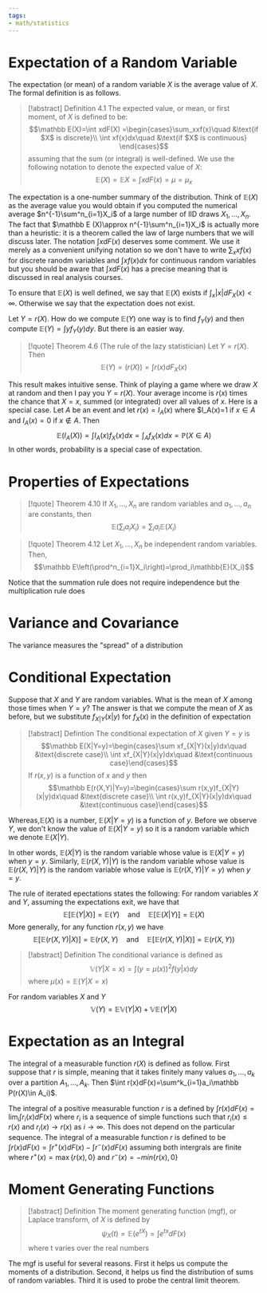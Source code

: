 ```yaml
---
tags:
- math/statistics
---
```

# Expectation of a Random Variable
The expectation (or mean) of a random variable $X$ is the average value of $X$. The formal definition is as follows.
>[!abstract] Definition 4.1
>The expected value, or mean, or first moment, of $X$ is defined to be:
>$$\mathbb E(X)=\int xdF(X) =\begin{cases}\sum_xxf(x)\quad &\text{if $X$ is discrete}\\ \int xf(x)dx\quad &\text{if $X$ is continuous} \end{cases}$$
>assuming that the sum (or integral) is well-defined. We use the following notation to denote the expected value of $X$:
>$$\mathbb E(X)=\mathbb EX=\int xdF(x)=\mu=\mu_x$$

The expectation is a one-number summary of the distribution. Think of $\mathbb E(X)$ as the average value you would obtain if you computed the numerical average $n^{-1}\sum^n_{i=1}X_i$ of a large number of IID draws $X_1,...,X_n$. The fact that $\mathbb E (X)\approx n^{-1}\sum^n_{i=1}X_i$ is actually more than a heuristic: it is a theorem called the law of large numbers that we will discuss later. The notation $\int xdF(x)$ deserves some comment. We use it merely as a convenient unifying notation so we don't have to write $\sum_x xf(x)$ for discrete ranodm variables and $\int xf(x)dx$ for continuous random variables but you should be aware that $\int x dF(x)$ has a precise meaning that is discussed in real analysis courses.

To ensure that $\mathbb E(X)$ is well defined, we say that $\mathbb E(X)$ exists if $\int_x|x|dF_X(x)<\infty$. Otherwise we say that the expectation does not exist.

Let $Y=r(X)$. How do we compute $\mathbb E(Y)$ one way is to find $f_Y(y)$ and then compute $\mathbb E(Y)=\int yf_Y(y)dy$. But there is an easier way.
>[!quote] Theorem 4.6 (The rule of the lazy statistician)
>Let $Y=r(X)$. Then
>$$\mathbb E(Y)=\mathbb(r(X))=\int r(x)dF_X(x)$$

This result makes intuitive sense. Think of playing a game where we draw $X$ at random and then I pay you $Y=r(X)$. Your average income is $r(x)$ times the chance that $X=x$, summed (or integrated) over all values of $x$. Here is a special case. Let $A$ be an event and let $r(x)=I_A(x)$ where $I_A(x)=1 if $x\in A$ and $I_A(x)=0$ if $x\notin A$. Then
$$\mathbb E(I_A(X))=\int I_A(x)f_X(x)dx=\int_Af_X(x)dx=\mathbb P(X\in A)$$
In other words, probability is a special case of expectation.

# Properties of Expectations
> [!quote] Theorem 4.10
> If $X_1,...,X_n$ are random variables and $a_1,...,a_n$ are constants, then 
> $$\mathbb E\left(\sum_ia_iX_i\right)=\sum_ia_i\mathbb E(X_i)$$ 

>[!quote] Theorem 4.12
>Let $X_1,...,X_n$ be independent random variables. Then,
>$$\mathbb E\left(\prod^n_{i=1}X_i\right)=\prod_i\mathbb{E}(X_i)$$

Notice that the summation rule does not require independence but the multiplication rule does

# Variance and Covariance
The variance measures the "spread" of a distribution

# Conditional Expectation
Suppose that $X$ and $Y$ are random variables. What is the mean of $X$ among those times when $Y=y$? The answer is that we compute the mean of $X$ as before, but we substitute $f_{X|Y}(x|y)$ for $f_X(x)$ in the definition of expectation
>[!abstract] Defintion
>The conditional expectation of $X$ given $Y=y$ is 
>$$\mathbb E(X|Y=y)=\begin{cases}\sum xf_{X|Y}(x|y)dx\quad &\text{discrete case}\\ \int xf_{X|Y}(x|y)dx\quad &\text{continuous case}\end{cases}$$
>If $r(x, y)$ is a function of $x$ and $y$ then 
>$$\mathbb E(r(X,Y)|Y=y)=\begin{cases}\sum r(x,y)f_{X|Y}(x|y)dx\quad &\text{discrete case}\\ \int r(x,y)f_{X|Y}(x|y)dx\quad &\text{continuous case}\end{cases}$$

Whereas,$\mathbb E(X)$ is a number, $\mathbb E(X|Y=y)$ is a function of $y$. Before we observe $Y$, we don't know the value of $\mathbb E(X|Y=y)$ so it is a random variable which we denote $\mathbb E (X|Y)$. 

In other words, $\mathbb E (X|Y)$ is the random variable whose value is $\mathbb E(X|Y=y)$ when $y=y$. Similarly, $\mathbb E(r(X,Y)|Y)$ is the random variable whose value is $\mathbb E(r(X, Y)| Y)$ is the random variable whose value is $\mathbb E(r(X,Y)|Y=y)$ when $y=y$. 


The rule of iterated epectations states the following:
For random variables $X$ and $Y$, assuming the expectations exit, we have that 
$$\mathbb E[\mathbb E(Y|X)]=\mathbb E(Y)\quad\text{and}\quad\mathbb E[\mathbb E(X|Y)]=\mathbb E(X)$$
More generally, for any function $r(x,y)$ we have
$$\mathbb E[\mathbb E(r(X,Y)|X)]=\mathbb E(r(X,Y)\quad \text{and}\quad\mathbb E[\mathbb E(r(X,Y)|X)]=\mathbb E(r(X,Y))$$

>[!abstract] Definition
>The conditional variance is defined as $$\mathbb V(Y|X=x)=\int(y=\mu(x))^2f(y|x)dy$$
>where $\mu(x)=\mathbb E(Y|X=x)$

For random variables $X$ and $Y$
$$\mathbb V(Y)=\mathbb{EV}(Y|X)+\mathbb{VE}(Y|X)$$
# Expectation as an Integral
The integral of a measurable function $r(X)$ is defined as follow. First suppose that $r$ is simple, meaning that it takes finitely many values $a_1,...,a_k$ over a partition $A_1,...,A_k$. Then $\int r(x)dF(x)=\sum^k_{i=1}a_i\mathbb P(r(X)\in A_i)$. 

The integral of a positive measurable function $r$ is a defined by $\int r(x)dF(x)=\lim_i\int r_i(x)dF(x)$ where $r_i$ is a sequence of simple functions such that $r_i(x)\le r(x)$ and $r_i(x)\rightarrow r(x)$ as $i \rightarrow \infty$. This does not depend on the particular sequence. The integral of a measurable function $r$ is defined to be $\int r(x)dF(x)=\int r^+(x)dF(x)-\int r^-(x)dF(x)$ assuming both intergrals are finite where $r^+(x)=\max\{r(x),0\}$ and $r^-(x)=-min\{r(x),0\}$

# Moment Generating Functions
>[!abstract] Definition 
>The moment generating function (mgf), or Laplace transform, of $X$ is defined by
>$$\psi_X(t)=\mathbb E(e^{tX})=\int e^{tx} dF(x)$$
>where t varies over the real numbers

The mgf is useful for several reasons. First it helps us compute the moments of a distribution. Second, it helps us find the distribution of sums of random variables. Third it is used to probe the central limit theorem.

